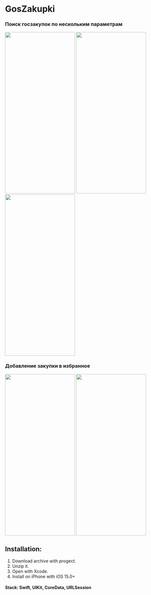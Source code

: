 # GosZakupki

### Поиск госзакупок по нескольким параметрам
<img src="https://user-images.githubusercontent.com/87662841/167090964-deebe15b-57da-4750-b49a-76af0194f5bb.png" width="230" height="530"> <img src="https://user-images.githubusercontent.com/87662841/167090972-10a85abd-9e35-41dc-b047-2402d724dd8d.png" width="230" height="530"> <img src="https://user-images.githubusercontent.com/87662841/166749709-149c3172-fda4-4c04-885f-3827114be231.png" width="230" height="530"> 


### Добавление закупки в избранное
<img src="https://user-images.githubusercontent.com/87662841/166748690-f7a639bc-08b8-47be-af50-17768d990bf3.png" width="230" height="530"> <img src="https://user-images.githubusercontent.com/87662841/166748694-9d3b5969-5d66-4953-8362-24e3dcf31000.png" width="230" height="530">

## Installation: 
1. Download archive with progect.
2. Unzip it.
3. Open with Xcode.
4. Install on iPhone with iOS 15.0+

#### Stack: Swift, UIKit, CoreData, URLSession
